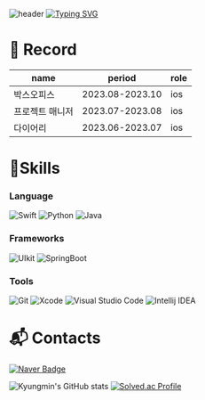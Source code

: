 ![header](https://capsule-render.vercel.app/api?type=waving&height=200&color=ffa500&text=Kyungmin%20&fontAlign=25&fontAlignY=36&descAlign=23&fontColor=FFFFFF)
[![Typing SVG](https://readme-typing-svg.demolab.com?font=Nanum+Pen+Script&size=40&pause=1000&color=F79446&random=false&width=435&height=70&lines=%ED%85%8C%EC%8A%A4%ED%8A%B8%EB%A5%BC+%EC%9E%98%ED%95%98%EB%8A%94+%EA%B0%9C%EB%B0%9C%EC%9E%90)](https://git.io/typing-svg)

# 📆 Record
|name|period|role|
|---|---|---|
|박스오피스|2023.08-2023.10|ios|
|프로젝트 매니저|2023.07-2023.08|ios|
|다이어리|2023.06-2023.07|ios|

# 💪Skills

### Language
![Swift](https://img.shields.io/badge/Swift-F05138.svg?&style=for-the-badge&logo=Swift&logoColor=white)
![Python](https://img.shields.io/badge/Python-3776AB.svg?&style=for-the-badge&logo=Python&logoColor=white)
![Java](https://img.shields.io/badge/Java-007396.svg?&style=for-the-badge&logo=Java&logoColor=white)

### Frameworks
![UIkit](https://img.shields.io/badge/UIkit-2396F3.svg?&style=for-the-badge&logo=UIkit&logoColor=white)
![SpringBoot](https://img.shields.io/badge/SpringBoot-6DB33F.svg?&style=for-the-badge&logo=SpringBoot&logoColor=white)

### Tools
![Git](https://img.shields.io/badge/Git-F05032.svg?&style=for-the-badge&logo=Git&logoColor=white)
![Xcode](https://img.shields.io/badge/Xcode-147EFB.svg?&style=for-the-badge&logo=Xcode&logoColor=white)
![Visual Studio Code](https://img.shields.io/badge/Visual%20Studio%20Code-007ACC.svg?&style=for-the-badge&logo=Visual%20Studio%20Code&logoColor=white)
![Intellij IDEA](https://img.shields.io/badge/IntelliJ%20IDEA-A9225C.svg?&style=for-the-badge&logo=IntelliJ%20IDEA&logoColor=white)

# :mailbox_with_mail: Contacts
[![Naver Badge](https://img.shields.io/badge/Naver-03C75A?style=flat-square&logo=Naver&logoColor=white&link=mailto:kkgm94@naver.com)](mailto:kkgm94@naver.com)

![Kyungmin's GitHub stats](https://github-readme-stats.vercel.app/api?username=YaRkyungmin&show_icons=true&theme=gruvbox)
[![Solved.ac Profile](http://mazassumnida.wtf/api/v2/generate_badge?boj=kkgm94)](https://solved.ac/kkgm94/)
